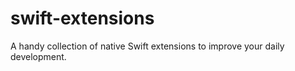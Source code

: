 # swift-extensions
A handy collection of native Swift extensions to improve your daily development.
